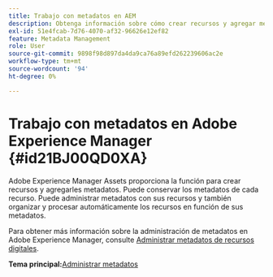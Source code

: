 ```yaml
---
title: Trabajo con metadatos en AEM
description: Obtenga información sobre cómo crear recursos y agregar metadatos mediante Adobe Experience Manager Assets. Administre metadatos de AEM Guides.
exl-id: 51e4fcab-7d76-4070-af32-96626e12ef82
feature: Metadata Management
role: User
source-git-commit: 9898f98d897da4da9ca76a89efd262239606ac2e
workflow-type: tm+mt
source-wordcount: '94'
ht-degree: 0%

---
```


# Trabajo con metadatos en Adobe Experience Manager {#id21BJ00QD0XA}

Adobe Experience Manager Assets proporciona la función para crear recursos y agregarles metadatos. Puede conservar los metadatos de cada recurso. Puede administrar metadatos con sus recursos y también organizar y procesar automáticamente los recursos en función de sus metadatos.

Para obtener más información sobre la administración de metadatos en Adobe Experience Manager, consulte [Administrar metadatos de recursos digitales](https://experienceleague.adobe.com/docs/experience-manager-65/assets/using/metadata.html?lang=es).

**Tema principal:**&#x200B;[ Administrar metadatos](manage-metadata.md)
